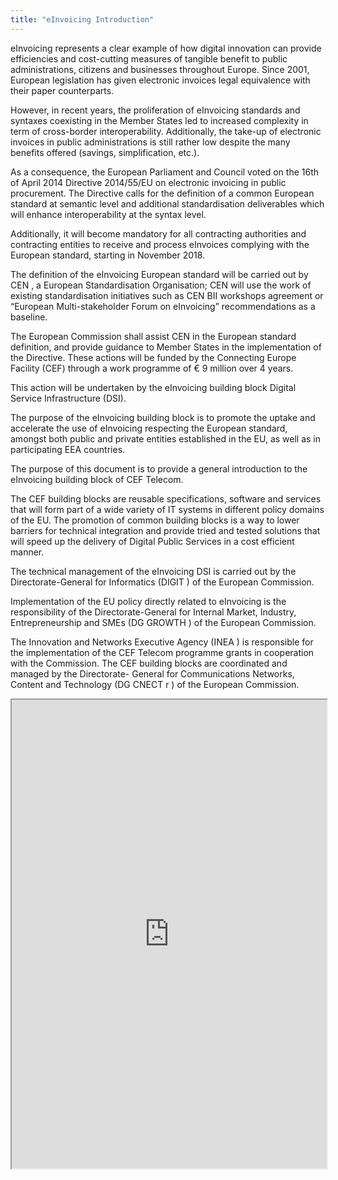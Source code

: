 ```yaml
---
title: "eInvoicing Introduction"
---
```


eInvoicing represents a clear example of how digital innovation can provide efficiencies and cost-cutting measures of tangible benefit to public administrations, citizens and businesses throughout Europe. Since 2001, European legislation has given electronic invoices legal equivalence with their paper counterparts.

However, in recent years, the proliferation of eInvoicing standards and syntaxes coexisting in the Member States led to increased complexity in term of cross-border interoperability. Additionally, the take-up of electronic invoices in public administrations is still rather low despite the many benefits offered (savings, simplification, etc.).

As a consequence, the European Parliament and Council voted on the 16th of April 2014 Directive 2014/55/EU on electronic invoicing in public procurement. The Directive calls for the definition of a common European standard at semantic level and additional standardisation deliverables which will enhance interoperability at the syntax level.

Additionally, it will become mandatory for all contracting authorities and contracting entities to receive and process eInvoices complying with the European standard, starting in November 2018.

The definition of the eInvoicing European standard will be carried out by CEN , a European Standardisation Organisation; CEN will use the work of existing standardisation initiatives such as CEN BII workshops agreement or “European Multi-stakeholder Forum on eInvoicing” recommendations as a baseline.

The European Commission shall assist CEN in the European standard definition, and provide guidance to Member States in the implementation of the Directive. These actions will be funded by the Connecting Europe Facility (CEF) through a work programme of € 9 million over 4 years.

This action will be undertaken by the eInvoicing building block Digital Service Infrastructure (DSI).

The purpose of the eInvoicing building block is to promote the uptake and accelerate the use of eInvoicing respecting the European standard, amongst both public and private entities established in the EU, as well as in participating EEA countries.

The purpose of this document is to provide a general introduction to the eInvoicing building block of CEF Telecom.

The CEF building blocks are reusable specifications, software and services that will form part of a wide variety of IT systems in different policy domains of the EU.
The promotion of common building blocks is a way to lower barriers for technical integration and provide tried and tested solutions that will speed up the delivery of Digital Public Services in a cost efficient manner.

The technical management of the eInvoicing DSI is carried out by the Directorate-General for Informatics (DIGIT ) of the European Commission.

Implementation of the EU policy directly related to eInvoicing is the responsibility of the Directorate-General for Internal Market, Industry, Entrepreneurship and SMEs (DG GROWTH ) of the European Commission.

The Innovation and Networks Executive Agency (INEA ) is responsible for the implementation of the CEF Telecom programme grants in cooperation with the Commission.
The CEF building blocks are coordinated and managed by the Directorate- General for Communications Networks, Content and Technology (DG CNECT r ) of the European Commission.

<iframe height="750" width="100%" src="https://ewelton.github.io/ktest/wiki.html#eInvoicing%20Introduction"></iframe>
